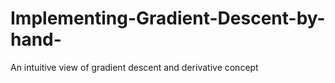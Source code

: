 # Implementing-Gradient-Descent-by-hand-
An intuitive view of gradient descent and derivative concept
